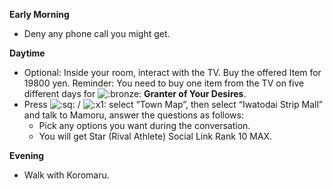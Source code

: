 **Early Morning**

- Deny any phone call you might get.

**Daytime**

- Optional: Inside your room, interact with the TV. Buy the offered Item for 19800 yen. Reminder: You need to buy one item from the TV on five different days for ![:bronze:](https://www.powerpyx.com/wp-includes/images/smilies/bronze.png) **Granter of Your Desires**.
- Press ![:sq:](https://www.powerpyx.com/wp-includes/images/smilies/square.png) / ![:x1:](https://www.powerpyx.com/wp-includes/images/smilies/x1.png) select “Town Map”, then select “Iwatodai Strip Mall” and talk to Mamoru, answer the questions as follows:
  - Pick any options you want during the conversation.
  - You will get Star (Rival Athlete) Social Link Rank 10 MAX.

**Evening**

- Walk with Koromaru.
